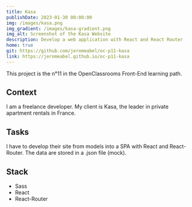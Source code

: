 ```yaml
---
title: Kasa
publishDate: 2023-01-30 00:00:00
img: /images/kasa.png
img_gradient: /images/kasa-gradient.png
img_alt: Screenshot of the Kasa Website
description: Develop a web application with React and React Router
home: true
git: https://github.com/jeromeabel/oc-p11-kasa
link: https://jeromeabel.github.io/oc-p11-kasa
---
```


This project is the n°11 in the OpenClassrooms Front-End learning path.

## Context

I am a freelance developer. My client is Kasa, the leader in private apartment rentals in France.

## Tasks

I have to develop their site from models into a SPA with React and React-Router. The data are stored in a .json file (mock).
  
## Stack

- Sass
- React
- React-Router